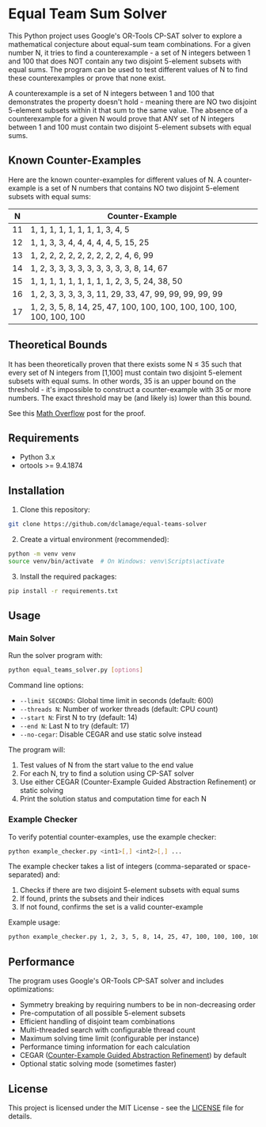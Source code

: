# Equal Team Sum Solver

This Python project uses Google's OR-Tools CP-SAT solver to explore a mathematical conjecture about equal-sum team combinations. For a given number N, it tries to find a counterexample - a set of N integers between 1 and 100 that does NOT contain any two disjoint 5-element subsets with equal sums. The program can be used to test different values of N to find these counterexamples or prove that none exist.

A counterexample is a set of N integers between 1 and 100 that demonstrates the property doesn't hold - meaning there are NO two disjoint 5-element subsets within it that sum to the same value. The absence of a counterexample for a given N would prove that ANY set of N integers between 1 and 100 must contain two disjoint 5-element subsets with equal sums.

## Known Counter-Examples

Here are the known counter-examples for different values of N. A counter-example is a set of N numbers that contains NO two disjoint 5-element subsets with equal sums:

| N   | Counter-Example |
|-----|---------------------------|
| 11  |1, 1, 1, 1, 1, 1, 1, 1, 3, 4, 5|
| 12  |1, 1, 3, 3, 4, 4, 4, 4, 4, 5, 15, 25|
| 13  |1, 2, 2, 2, 2, 2, 2, 2, 2, 2, 4, 6, 99|
| 14  |1, 2, 3, 3, 3, 3, 3, 3, 3, 3, 3, 8, 14, 67|
| 15  |1, 1, 1, 1, 1, 1, 1, 1, 1, 2, 3, 5, 24, 38, 50|
| 16  |1, 2, 3, 3, 3, 3, 3, 11, 29, 33, 47, 99, 99, 99, 99, 99|
| 17  |1, 2, 3, 5, 8, 14, 25, 47, 100, 100, 100, 100, 100, 100, 100, 100, 100|

## Theoretical Bounds

It has been theoretically proven that there exists some N ≤ 35 such that every set of N integers from [1,100] must contain two disjoint 5-element subsets with equal sums. In other words, 35 is an upper bound on the threshold - it's impossible to construct a counter-example with 35 or more numbers. The exact threshold may be (and likely is) lower than this bound.

See this [Math Overflow](https://mathoverflow.net/questions/448083/how-many-players-are-needed-so-that-two-evenly-matched-teams-can-be-picked) post for the proof.

## Requirements

- Python 3.x
- ortools >= 9.4.1874

## Installation

1. Clone this repository:
```bash
git clone https://github.com/dclamage/equal-teams-solver
```

2. Create a virtual environment (recommended):
```bash
python -m venv venv
source venv/bin/activate  # On Windows: venv\Scripts\activate
```

3. Install the required packages:
```bash
pip install -r requirements.txt
```

## Usage

### Main Solver

Run the solver program with:
```bash
python equal_teams_solver.py [options]
```

Command line options:
- `--limit SECONDS`: Global time limit in seconds (default: 600)
- `--threads N`: Number of worker threads (default: CPU count)
- `--start N`: First N to try (default: 14)
- `--end N`: Last N to try (default: 17)
- `--no-cegar`: Disable CEGAR and use static solve instead

The program will:
1. Test values of N from the start value to the end value
2. For each N, try to find a solution using CP-SAT solver
3. Use either CEGAR (Counter-Example Guided Abstraction Refinement) or static solving
4. Print the solution status and computation time for each N

### Example Checker

To verify potential counter-examples, use the example checker:
```bash
python example_checker.py <int1>[,] <int2>[,] ...
```

The example checker takes a list of integers (comma-separated or space-separated) and:
1. Checks if there are two disjoint 5-element subsets with equal sums
2. If found, prints the subsets and their indices
3. If not found, confirms the set is a valid counter-example

Example usage:
```bash
python example_checker.py 1, 2, 3, 5, 8, 14, 25, 47, 100, 100, 100, 100, 100, 100, 100, 100, 100
```

## Performance

The program uses Google's OR-Tools CP-SAT solver and includes optimizations:
- Symmetry breaking by requiring numbers to be in non-decreasing order
- Pre-computation of all possible 5-element subsets
- Efficient handling of disjoint team combinations
- Multi-threaded search with configurable thread count
- Maximum solving time limit (configurable per instance)
- Performance timing information for each calculation
- CEGAR ([Counter-Example Guided Abstraction Refinement](https://en.wikipedia.org/wiki/Counterexample-guided_abstraction_refinement)) by default
- Optional static solving mode (sometimes faster)

## License

This project is licensed under the MIT License - see the [LICENSE](LICENSE) file for details.
